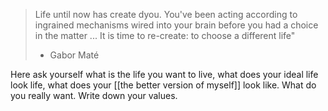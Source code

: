 > Life until now has create dyou. You've been acting according to ingrained mechanisms wired into your brain before you had a choice in the matter ... It is time to re-create: to choose a different life"
> 
> - Gabor Maté

Here ask yourself what is the life you want to live, what does your ideal life look life, what does your [[the better version of myself]] look like. What do you really want. Write down your values.